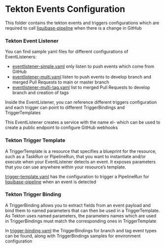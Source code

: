 # Tekton Events Configuration

This folder contains the tekton events and triggers configurations which are required to call [liquibase-pipeline](../pipelines/liquibase-pipeline.yaml)
when there is a change in GitHub

### Tekton Event Listener

You can find sample yaml files for different configurations of EventListeners:

- [eventlistener-simple.yaml](eventlistener-simple.yaml) only listen to push events which come from GitHub
- [eventlistener-multi.yaml](eventlistener-multi.yaml) listen to push events to develop branch and merged Pull Requests to main or master branch
- [eventlistener-multi-tag.yaml](eventlistener-multi-tag.yaml) list to merged Pull Requests to develop branch and creation of tags

Inside the EventListener, you can reference different triggers configuration and each trigger can point to different TriggerBindings and TriggerTemplates

This EventListener creates a service with the name el-<event-listener-name> which can be used to create a public endpoint to configure GitHub webhooks

### Tekton Trigger Template

A TriggerTemplate is a resource that specifies a blueprint for the resource, such as a TaskRun or PipelineRun, 
that you want to instantiate and/or execute when your EventListener detects an event. 
It exposes parameters that you can use anywhere within your resource’s template.

[trigger-template.yaml](trigger-template.yaml) has the configuration to trigger a PipelineRun for [liquibase-pipeline](../pipelines/liquibase-pipeline.yaml)
when an event is detected

### Tekton Trigger Binding

A TriggerBinding allows you to extract fields from an event payload and bind them to named parameters that can then be used in a TriggerTemplate.
As Tekton uses named parameters, the parameters names which are used in TriggerBindings must match the corresponding ones in TriggerTemplate  

In [trigger-binding.yaml](trigger-binding.yaml) the TriggerBindings for branch and tag event types can be found, along with
TriggerBindings samples for environment configuration
